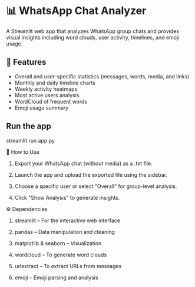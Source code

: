 # 📊 WhatsApp Chat Analyzer

A Streamlit web app that analyzes WhatsApp group chats and provides visual insights including word clouds, user activity, timelines, and emoji usage.

## 🚀 Features
- Overall and user-specific statistics (messages, words, media, and links)
- Monthly and daily timeline charts
- Weekly activity heatmaps
- Most active users analysis
- WordCloud of frequent words
- Emoji usage summary

## Run the app
streamlit run app.py

📁 How to Use

1. Export your WhatsApp chat (without media) as a .txt file.

2. Launch the app and upload the exported file using the sidebar.

3. Choose a specific user or select "Overall" for group-level analysis.

4. Click "Show Analysis" to generate insights.

⚙️ Dependencies
1. streamlit – For the interactive web interface

2. pandas – Data manipulation and cleaning

3. matplotlib & seaborn – Visualization

4. wordcloud – To generate word clouds

5. urlextract – To extract URLs from messages

6. emoji – Emoji parsing and analysis


